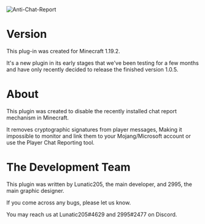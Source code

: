 
![Anti-Chat-Report](https://user-images.githubusercontent.com/62179704/190010585-b96241b1-335b-497b-a1c0-60101f5f6475.png)

<h1> Version </h1>

This plug-in was created for Minecraft 1.19.2.

It's a new plugin in its early stages that we've been testing for a few months and have only recently decided to release the finished version 1.0.5.

<h1> About </h1>

This plugin was created to disable the recently installed chat report mechanism in Minecraft.

It removes cryptographic signatures from player messages,
Making it impossible to monitor and link them to your Mojang/Microsoft account or use the Player Chat Reporting tool.

<h1> The Development Team </h1>

This plugin was written by Lunatic205, the main developer, and 2995, the main graphic designer.

If you come across any bugs, please let us know.

You may reach us at Lunatic205#4629 and 2995#2477 on Discord.
